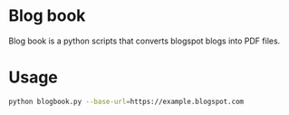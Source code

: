 # Blog book

Blog book is a python scripts that converts blogspot blogs into PDF files.

# Usage

```bash
python blogbook.py --base-url=https://example.blogspot.com
```
